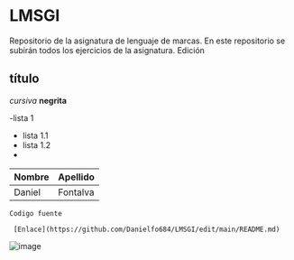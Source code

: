 # LMSGI
Repositorio de la asignatura de lenguaje de marcas.
En este repositorio se subirán todos los ejercicios de la asignatura.
Edición

## título
*cursiva*
**negrita**

-lista 1
   - lista 1.1
   - lista 1.2
   - 
|Nombre|Apellido|
|------|--------|
|Daniel|Fontalva|

`Codigo fuente`

     [Enlace](https://github.com/Danielfo684/LMSGI/edit/main/README.md)
   ![image](https://github.com/Danielfo684/LMSGI/assets/145746911/20a925f9-d3d5-4065-b9a9-6133a4f234e2)

